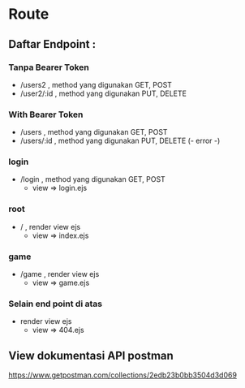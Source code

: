 # Route

## Daftar Endpoint :

### Tanpa Bearer Token

- /users2 , method yang digunakan GET, POST
- /user2/:id , method yang digunakan PUT, DELETE

### With Bearer Token

- /users , method yang digunakan GET, POST
- /users/:id , method yang digunakan PUT, DELETE (- error -)

### login

- /login , method yang digunakan GET, POST
  - view => login.ejs

### root

- / , render view ejs
  - view => index.ejs

### game

- /game , render view ejs
  - view => game.ejs

### Selain end point di atas

- render view ejs
  - view => 404.ejs

## View dokumentasi API postman

https://www.getpostman.com/collections/2edb23b0bb3504d3d069
